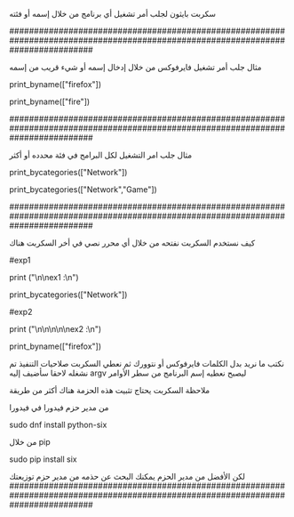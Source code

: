 سكربت بايثون لجلب أمر تشغيل أي برنامج من خلال إسمه أو فئته 




#################################################################################################################################


مثال جلب أمر تشغيل فايرفوكس من خلال إدخال إسمه أو شيء قريب من إسمه


print_byname(["firefox"])


print_byname(["fire"])




#################################################################################################################################





مثال جلب امر التشغيل لكل البرامج في فئة محدده أو أكثر


print_bycategories(["Network"])

print_bycategories(["Network","Game"])



#################################################################################################################################





كيف نستخدم السكربت نفتحه من خلال أي محرر نصي في أخر السكربت هناك 

#exp1

print ("\n\nex1 :\n")

print_bycategories(["Network"])




#exp2

print ("\n\n\n\n\nex2 :\n")

print_byname(["firefox"])


نكتب ما نريد بدل الكلمات فايرفوكس أو نتوورك ثم نعطي السكربت صلاحيات التنفيذ تم نشغله لاحقا سأضيف إليه argv ليصبح نعطيه إسم البرنامج من سطر الأوامر










ملاحظة السكربت يحتاج تثبيت هذه الحزمة هناك أكثر من طريقة



من مدير حزم فيدورا في فيدورا 

sudo dnf install python-six





من خلال pip

sudo pip install six 




لكن الأفضل من مدير الحزم يمكنك البحث عن حذمه من مدير حزم توزيعتك
#################################################################################################################################
